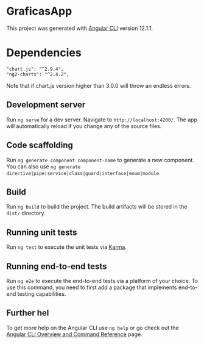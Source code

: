 # GraficasApp

This project was generated with [Angular CLI](https://github.com/angular/angular-cli) version 12.1.1.

# Dependencies
    "chart.js": "^2.9.4",
    "ng2-charts": "^2.4.2",
    
Note that if chart.js version higher than 3.0.0 will throw an endless errors.

## Development server

Run `ng serve` for a dev server. Navigate to `http://localhost:4200/`. The app will automatically reload if you change any of the source files.

## Code scaffolding

Run `ng generate component component-name` to generate a new component. You can also use `ng generate directive|pipe|service|class|guard|interface|enum|module`.

## Build

Run `ng build` to build the project. The build artifacts will be stored in the `dist/` directory.

## Running unit tests

Run `ng test` to execute the unit tests via [Karma](https://karma-runner.github.io).

## Running end-to-end tests

Run `ng e2e` to execute the end-to-end tests via a platform of your choice. To use this command, you need to first add a package that implements end-to-end testing capabilities.

## Further hel

To get more help on the Angular CLI use `ng help` or go check out the [Angular CLI Overview and Command Reference](https://angular.io/cli) page.
